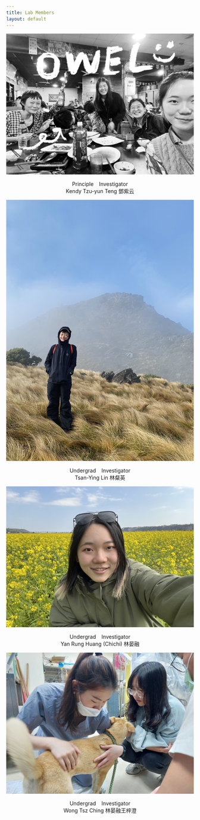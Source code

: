 ```yaml
---
title: Lab Members
layout: default
---
```



![owel_photo](owel_photo.JPG)<br/>

<center> Principle &ensp; Investigator </center>
<center> Kendy Tzu-yun Teng 鄧紫云 </center>

![PI_photo](PI_photo.jpeg)<br/>

<center> Undergrad &ensp; Investigator </center>
<center> Tsan-Ying Lin 林粲英 </center>

![Tsan_photo](Tsan_photo.jpg)<br/>

<center> Undergrad &ensp; Investigator </center>
<center> Yan Rung Huang (Chichi) 林晏融 </center>

![Carol_photo](Carol_photo.jpg)<br/>

<center> Undergrad &ensp; Investigator </center>
<center> Wong Tsz Ching 林晏融王梓澄 </center>

<br/><br/>
